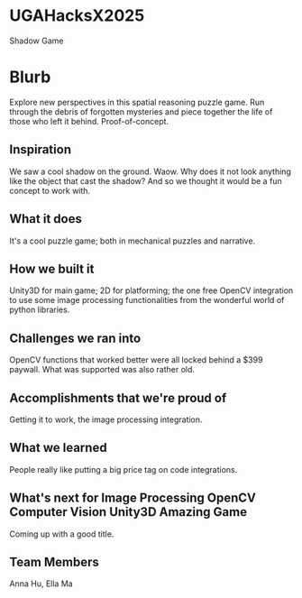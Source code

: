# UGAHacksX2025
Shadow Game

# Blurb
Explore new perspectives in this spatial reasoning puzzle game. Run through the debris of forgotten mysteries and piece together the life of those who left it behind. Proof-of-concept.

## Inspiration
We saw a cool shadow on the ground. Waow. Why does it not look anything like the object that cast the shadow? And so we thought it would be a fun concept to work with.

## What it does
It's a cool puzzle game; both in mechanical puzzles and narrative. 

## How we built it
Unity3D for main game; 2D for platforming; the one free OpenCV integration to use some image processing functionalities from the wonderful world of python libraries.

## Challenges we ran into
OpenCV functions that worked better were all locked behind a $399 paywall. What was supported was also rather old.

## Accomplishments that we're proud of
Getting it to work, the image processing integration.

## What we learned
People really like putting a big price tag on code integrations.

## What's next for Image Processing OpenCV Computer Vision Unity3D Amazing Game
Coming up with a good title.

## Team Members
Anna Hu, Ella Ma

